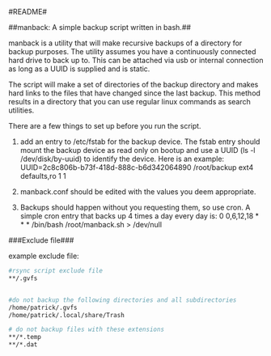 #README#

##manback: A simple backup script written in bash.##

manback is a utility that will make recursive backups of a directory for backup purposes.
The utility assumes you have a continuously connected hard drive to back up to. This can be attached via usb or internal connection as long as a UUID is supplied and is static. 

The script will make a set of directories of the backup directory and makes hard links to the files that have changed since the last backup. This method results in a directory that you can use regular linux commands as search utilities. 

There are a few things to set up before you run the script. 

1) add an entry to /etc/fstab for the backup device. The fstab entry should mount the backup device as read only on bootup  and use a UUID (ls -l /dev/disk/by-uuid) to identify the device. Here is an example:
UUID=2c8c806b-b73f-418d-888c-b6d342064890   /root/backup   ext4   defaults,ro   1   1

2) manback.conf should be edited with the values you deem appropriate. 

3) Backups should happen without you requesting them, so use cron. A simple cron entry that backs up 4 times a day every day is:
0 0,6,12,18 * * * /bin/bash /root/manback.sh > /dev/null

###Exclude file###

example exclude file:
```bash
#rsync script exclude file
**/.gvfs


#do not backup the following directories and all subdirectories
/home/patrick/.gvfs
/home/patrick/.local/share/Trash

# do not backup files with these extensions
**/*.temp
**/*.dat
```
